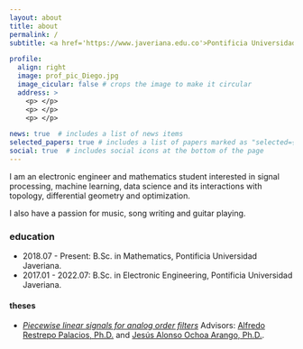 ```yaml
---
layout: about
title: about
permalink: /
subtitle: <a href='https://www.javeriana.edu.co'>Pontificia Universidad Javeriana</a>, Bogotá, Colombia.

profile:
  align: right
  image: prof_pic_Diego.jpg
  image_cicular: false # crops the image to make it circular
  address: >
    <p> </p>
    <p> </p>
    <p> </p>

news: true  # includes a list of news items
selected_papers: true # includes a list of papers marked as "selected={true}"
social: true  # includes social icons at the bottom of the page
---
```


I am an electronic engineer and mathematics student interested in signal processing, machine learning, data science and its interactions with topology, differential geometry and optimization. 

I also have a passion for music, song writing and guitar playing.

### education
* 2018.07 - Present: B.Sc. in Mathematics, Pontificia Universidad Javeriana.
* 2017.01 - 2022.07: B.Sc. in Electronic Engineering, Pontificia Universidad Javeriana.

#### theses
* [*Piecewise linear signals for analog order filters*](TG_DiegoDiaz_Senales_Lineales_a_Trozos_para_Filtros_de_Orden_Analogicos.pdf)
Advisors: [Alfredo Restrepo Palacios, Ph.D.](https://alfredorestrepo.academia.edu/) and [Jesús Alonso Ochoa Arango, Ph.D.](https://scholar.google.es/citations?hl=es&user=Pcs9Vv0AAAAJ).